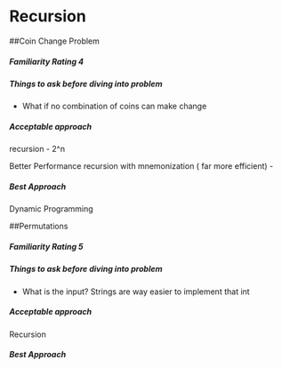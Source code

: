 # Recursion

##Coin Change Problem
##### Familiarity Rating 4
##### Things to ask before diving into problem
* What if no combination of coins can make change

##### Acceptable approach
recursion - 2^n

Better Performance
recursion with mnemonization ( far more efficient) - 

##### Best Approach
Dynamic Programming


##Permutations
##### Familiarity Rating 5
##### Things to ask before diving into problem
* What is the input? Strings are way easier to implement that int

##### Acceptable approach
Recursion

##### Best Approach